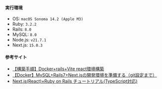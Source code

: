 #### 実行環境

* OS: `macOS Sonoma 14.2 (Apple M3)`
* Ruby: `3.2.2`
* Rails: `8.0`
* MySQL: `8.0`
* Node.js: `v21.7.1`
* Next.js: `15.0.3`

#### 参考サイト

* [【構築手順】Docker+rails+Vite react環境構築](https://narazu.net/docker-rails-vite-react-environment/#index_id13)
* [【Docker】MySQL+Rails7+Next.jsの開発環境を準備する（git設定まで）
](https://nanoha-code.com/docker-rails7-nextjs-develop-environment/)
* [Next.js(React)×Ruby on Rails チュートリアル(TypeScript対応)](https://musclecoding.com/next-js-rails-todo-tutorial/#index_id2)
